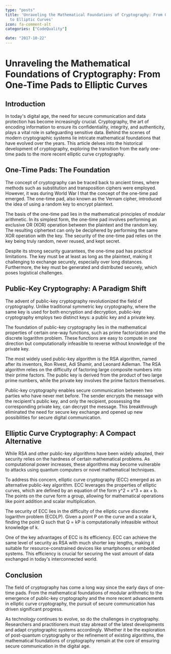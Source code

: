 ```yaml
---
type: "posts"
title: 'Unraveling the Mathematical Foundations of Cryptography: From OneTime Pads
  to Elliptic Curves'
icon: fa-comment-alt
categories: ["CodeQuality"]

date: "2017-10-22"
---
```




# Unraveling the Mathematical Foundations of Cryptography: From One-Time Pads to Elliptic Curves

## Introduction

In today's digital age, the need for secure communication and data protection has become increasingly crucial. Cryptography, the art of encoding information to ensure its confidentiality, integrity, and authenticity, plays a vital role in safeguarding sensitive data. Behind the scenes of modern cryptographic systems lie intricate mathematical foundations that have evolved over the years. This article delves into the historical development of cryptography, exploring the transition from the early one-time pads to the more recent elliptic curve cryptography.

## One-Time Pads: The Foundation

The concept of cryptography can be traced back to ancient times, where methods such as substitution and transposition ciphers were employed. However, it was during World War I that the concept of the one-time pad emerged. The one-time pad, also known as the Vernam cipher, introduced the idea of using a random key to encrypt plaintext.

The basis of the one-time pad lies in the mathematical principles of modular arithmetic. In its simplest form, the one-time pad involves performing an exclusive OR (XOR) operation between the plaintext and the random key. The resulting ciphertext can only be deciphered by performing the same XOR operation with the key. The security of the one-time pad relies on the key being truly random, never reused, and kept secret.

Despite its strong security guarantees, the one-time pad has practical limitations. The key must be at least as long as the plaintext, making it challenging to exchange securely, especially over long distances. Furthermore, the key must be generated and distributed securely, which poses logistical challenges.

## Public-Key Cryptography: A Paradigm Shift

The advent of public-key cryptography revolutionized the field of cryptography. Unlike traditional symmetric key cryptography, where the same key is used for both encryption and decryption, public-key cryptography employs two distinct keys: a public key and a private key.

The foundation of public-key cryptography lies in the mathematical properties of certain one-way functions, such as prime factorization and the discrete logarithm problem. These functions are easy to compute in one direction but computationally infeasible to reverse without knowledge of the private key.

The most widely used public-key algorithm is the RSA algorithm, named after its inventors, Ron Rivest, Adi Shamir, and Leonard Adleman. The RSA algorithm relies on the difficulty of factoring large composite numbers into their prime factors. The public key is derived from the product of two large prime numbers, while the private key involves the prime factors themselves.

Public-key cryptography enables secure communication between two parties who have never met before. The sender encrypts the message with the recipient's public key, and only the recipient, possessing the corresponding private key, can decrypt the message. This breakthrough eliminated the need for secure key exchange and opened up new possibilities for secure digital communication.

## Elliptic Curve Cryptography: A Compact Alternative

While RSA and other public-key algorithms have been widely adopted, their security relies on the hardness of certain mathematical problems. As computational power increases, these algorithms may become vulnerable to attacks using quantum computers or novel mathematical techniques.

To address this concern, elliptic curve cryptography (ECC) emerged as an alternative public-key algorithm. ECC leverages the properties of elliptic curves, which are defined by an equation of the form y^2 = x^3 + ax + b. The points on the curve form a group, allowing for mathematical operations like point addition and scalar multiplication.

The security of ECC lies in the difficulty of the elliptic curve discrete logarithm problem (ECDLP). Given a point P on the curve and a scalar k, finding the point Q such that Q = kP is computationally infeasible without knowledge of k.

One of the key advantages of ECC is its efficiency. ECC can achieve the same level of security as RSA with much shorter key lengths, making it suitable for resource-constrained devices like smartphones or embedded systems. This efficiency is crucial for securing the vast amount of data exchanged in today's interconnected world.

## Conclusion

The field of cryptography has come a long way since the early days of one-time pads. From the mathematical foundations of modular arithmetic to the emergence of public-key cryptography and the more recent advancements in elliptic curve cryptography, the pursuit of secure communication has driven significant progress.

As technology continues to evolve, so do the challenges in cryptography. Researchers and practitioners must stay abreast of the latest developments and adapt cryptographic systems accordingly. Whether it be the exploration of post-quantum cryptography or the refinement of existing algorithms, the mathematical foundations of cryptography remain at the core of ensuring secure communication in the digital age.